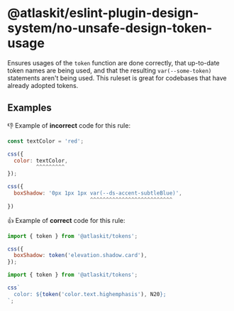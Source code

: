 # @atlaskit/eslint-plugin-design-system/no-unsafe-design-token-usage

Ensures usages of the `token` function are done correctly, that up-to-date token names are being used, and that the resulting `var(--some-token)` statements aren't being used. This ruleset is great for codebases that have already adopted tokens.

## Examples

👎 Example of **incorrect** code for this rule:

```js
const textColor = 'red';

css({
  color: textColor,
         ^^^^^^^^^
});
```

```js
css({
  boxShadow: '0px 1px 1px var(--ds-accent-subtleBlue)',
                          ^^^^^^^^^^^^^^^^^^^^^^^^^^
})
```


👍 Example of **correct** code for this rule:

```js
import { token } from '@atlaskit/tokens';

css({
  boxShadow: token('elevation.shadow.card'),
});
```

```js
import { token } from '@atlaskit/tokens';

css`
  color: ${token('color.text.highemphasis'), N20};
`;
```
